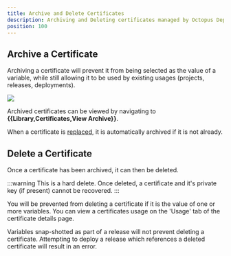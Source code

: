 ```yaml
---
title: Archive and Delete Certificates
description: Archiving and Deleting certificates managed by Octopus Deploy
position: 100
---
```


## Archive a Certificate

Archiving a certificate will prevent it from being selected as the value of a variable, while still allowing it to be used by existing usages (projects, releases, deployments).

![](archive-certificate.png)

Archived certificates can be viewed by navigating to **{{Library,Certificates,View Archive}}**.

When a certificate is [replaced](replace-certificate.md), it is automatically archived if it is not already.

## Delete a Certificate

Once a certificate has been archived, it can then be deleted.  

:::warning
This is a hard delete. Once deleted, a certificate and it's private key (if present) cannot be recovered.
:::

You will be prevented from deleting a certificate if it is the value of one or more variables. You can view a certificates usage on the 'Usage' tab of the certificate details page.

Variables snap-shotted as part of a release will not prevent deleting a certificate. Attempting to deploy a release which references a deleted certificate will result in an error.
